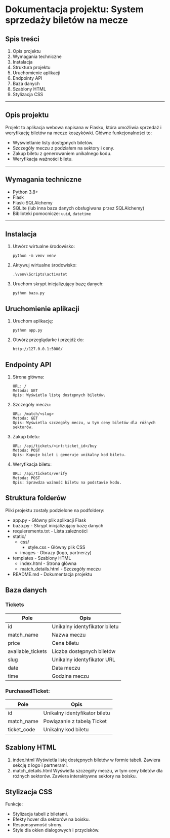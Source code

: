 # Dokumentacja projektu: System sprzedaży biletów na mecze

## Spis treści
1. Opis projektu
2. Wymagania techniczne
3. Instalacja
4. Struktura projektu
5. Uruchomienie aplikacji
6. Endpointy API
7. Baza danych
8. Szablony HTML
9. Stylizacja CSS

---

## Opis projektu
Projekt to aplikacja webowa napisana w Flasku, która umożliwia sprzedaż i weryfikację biletów na mecze koszykówki. Główne funkcjonalności to:
- Wyświetlanie listy dostępnych biletów.
- Szczegóły meczu z podziałem na sektory i ceny.
- Zakup biletu z generowaniem unikalnego kodu.
- Weryfikacja ważności biletu.

---

## Wymagania techniczne
- Python 3.8+
- Flask
- Flask-SQLAlchemy
- SQLite (lub inna baza danych obsługiwana przez SQLAlchemy)
- Biblioteki pomocnicze: `uuid`, `datetime`

---

## Instalacja
1. Utwórz wirtualne środowisko:
   ```
   python -m venv venv
2. Aktywuj wirtualne środowisko:
   ```
   .\venv\Scripts\activatet
3. Uruchom skrypt inicjalizujący bazę danych:
   ```
   python baza.py
## Uruchomienie aplikacji
1. Uruchom aplikację:
   ```
   python app.py
2. Otwórz przeglądarke i przejdź do:
   ```
   http://127.0.0.1:5000/
## Endpointy API
1. Strona główna:
   ```
   URL: /
   Metoda: GET
   Opis: Wyświetla listę dostępnych biletów.
2. Szczegóły meczu:
   ```
   URL: /match/<slug>
   Metoda: GET
   Opis: Wyświetla szczegóły meczu, w tym ceny biletów dla różnych sektorów.
3. Zakup biletu:
   ```
   URL: /api/tickets/<int:ticket_id>/buy
   Metoda: POST
   Opis: Kupuje bilet i generuje unikalny kod biletu.
4. Weryfikacja biletu:
   ```
   URL: /api/tickets/verify
   Metoda: POST
   Opis: Sprawdza ważność biletu na podstawie kodu.
## Struktura folderów
Pliki projektu zostały podzielone na podfoldery:
- app.py -                 Główny plik aplikacji Flask
- baza.py -                Skrypt inicjalizujący bazę danych
- requierements.txt -      Lista zależności
- static/
    - css/ 
        - style.css -      Główny plik CSS
    - images -             Obrazy (logo, partnerzy)
- templates -              Szablony HTML
    - index.html -         Strona główna
    - match_details.html - Szczegóły meczu	
- README.md -              Dokumentacja projektu
## Baza danych
### Tickets
| Pole  | Opis |
| ------------- | ------------- |
| id | Unikalny identyfikator biletu |
| match_name | Nazwa meczu |
| price | Cena biletu |
| available_tickets |  Liczba dostępnych biletów |
| slug | Unikalny identyfikator URL |
| date | Data meczu |
| time | Godzina meczu |

### PurchasedTicket:
| Pole  | Opis |
| ------------- | ------------- |
| id | Unikalny identyfikator biletu |
| match_name | Powiązanie z tabelą Ticket |
| ticket_code | Unikalny kod biletu |

## Szablony HTML
1. index.html
   Wyświetla listę dostępnych biletów w formie tabeli.
   Zawiera sekcję z logo i partnerami.
2. match_details.html
   Wyświetla szczegóły meczu, w tym ceny biletów dla różnych sektorów.
   Zawiera interaktywne sektory na boisku.
## Stylizacja CSS
Funkcje:
- Stylizacja tabeli z biletami.
- Efekty hover dla sektorów na boisku.
- Responsywność strony.
- Style dla okien dialogowych i przycisków.
